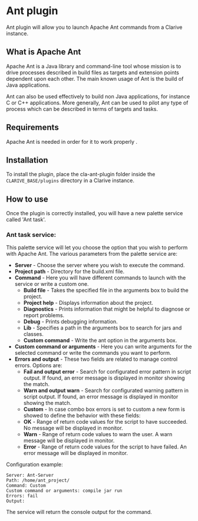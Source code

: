 
# Ant plugin

Ant plugin will allow you to launch Apache Ant commands from a Clarive instance.

## What is Apache Ant

Apache Ant is a Java library and command-line tool whose mission is to drive processes described in build files as targets and extension points dependent upon each other.
The main known usage of Ant is the build of Java applications.

Ant can also be used effectively to build non Java applications, for instance C or C++ applications.
More generally, Ant can be used to pilot any type of process which can be described in terms of targets and tasks.


## Requirements

Apache Ant is needed in order for it to work properly .

## Installation

To install the plugin, place the cla-ant-plugin folder inside the `CLARIVE_BASE/plugins`
directory in a Clarive instance.

## How to use

Once the plugin is correctly installed, you will have a new palette service called 'Ant task'.

### Ant task service:

This palette service will let you choose the option that you wish to perform with Apache Ant.
The various parameters from the palette service are:

- **Server** - Choose the server where you wish to execute the command. 
- **Project path** - Directory for the build.xml file.
- **Command** - Here you will have different commands to launch with the service or write a custom one.
   - **Build file** - Takes the specified file in the arguments box to build the project.
   - **Project help** - Displays information about the project.
   - **Diagnostics** -  Prints information that might be helpful to diagnose or report problems.
   - **Debug** - Prints debugging information.
   - **Lib** - Specifies a path in the arguments box to search for jars and classes.
   - **Custom command** - Write the ant option in the arguments box. 
- **Custom command or arguments** - Here you can write arguments for the selected command or write the commands you want to perform.
- **Errors and output** - These two fields are related to manage control errors. Options are:
   - **Fail and output error** - Search for configurated error pattern in script output. If found, an error message is
     displayed in monitor showing the match.
   - **Warn and output warn** - Search for configurated warning pattern in script output. If found, an error message is
     displayed in monitor showing the match.
   - **Custom** - In case combo box errors is set to custom a new form is showed to define the behavior with these fields:
   - **OK** - Range of return code values for the script to have succeeded. No message will be displayed in monitor.
   - **Warn** - Range of return code values to warn the user. A warn message will be displayed in monitor.
   - **Error** - Range of return code values for the script to have failed. An error message will be displayed in monitor.


Configuration example:

    Server: Ant-Server
    Path: /home/ant_project/
    Command: Custom
    Custom command or arguments: compile jar run
    Errors: fail
    Output: 

The service will return the console output for the command.
